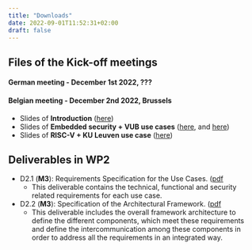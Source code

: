 ```yaml
---
title: "Downloads"
date: 2022-09-01T11:52:31+02:00
draft: false
---
```


## Files of the Kick-off meetings

#### German meeting - December 1st 2022, ???

#### Belgian meeting - December 2nd 2022, Brussels

* Slides of **Introduction** ([here](https://drive.google.com/file/d/1dc_cWKdA-Nl8pu2CZh9jd3t6mTmb6Ee_/view?usp=sharing))
* Slides of **Embedded security + VUB use cases** ([here](https://drive.google.com/file/d/1bR_2ccLJKqk6At2k24mZJ5h0xkT8KQxw/view?usp=sharing), and [here](https://drive.google.com/file/d/1lLBSLq3RFJHH_QTMVKcr5lxZY7ABcSsj/view?usp=sharing))
* Slides of **RISC-V + KU Leuven use case** ([here](https://drive.google.com/file/d/1nRFGxTXrDSFfqcF61XHlo8_lX40RcPXz/view?usp=sharing))

## Deliverables in WP2

* D2.1 (**M3**): Requirements Specification for the Use Cases. ([pdf]([here](/files/D2.1.pdf))
  * This deliverable contains the technical, functional and security related requirements for each use case. 
* D2.2 (**M3**): Specification of the Architectural Framework. ([pdf]([here](/files/D2.2.pdf))
  * This deliverable includes the overall framework architecture to define the different components, which meet these requirements and define the intercommunication among these components in order to address all the requirements in an integrated way.